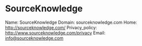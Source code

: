 
# SourceKnowledge

Name: SourceKnowledge
Domain: sourceknowledge.com
Home: http://sourceknowledge.com/
Privacy_policy: http://www.sourceknowledge.com/privacy
Email: info@sourceknowledge.com

